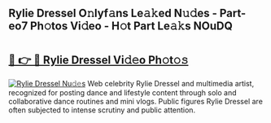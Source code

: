 ## Rylie Dressel O𝚗lyf𝚊ns Le𝚊𝚔ed N𝚞𝚍es - Part-eo7 Ph𝚘tos Vi𝚍eo - H𝚘t Part Le𝚊𝚔s NOuDQ

# <h2><a href="http://hf5ou6m.feru.top/?c=Rylie+Dressel">🔗 👉 🔴 Rylie Dressel Vi𝚍𝚎o Ph𝚘t𝚘𝚜</a></h2>

[![Rylie Dressel Nu𝚍𝚎s](https://i.imgur.com/0TWrTi3.gif)](http://hf5ou6m.feru.top/?c=Rylie+Dressel)
Web celebrity Rylie Dressel and multimedia artist, recognized for posting dance and lifestyle content through solo and collaborative dance routines and mini vlogs. Public figures Rylie Dressel are often subjected to intense scrutiny and public attention. 
